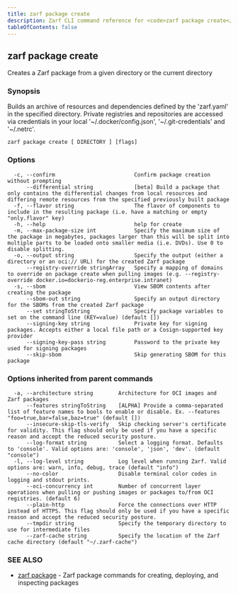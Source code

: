 ```yaml
---
title: zarf package create
description: Zarf CLI command reference for <code>zarf package create</code>.
tableOfContents: false
---
```


<!-- Page generated by Zarf; DO NOT EDIT -->

## zarf package create

Creates a Zarf package from a given directory or the current directory

### Synopsis

Builds an archive of resources and dependencies defined by the 'zarf.yaml' in the specified directory.
Private registries and repositories are accessed via credentials in your local '~/.docker/config.json', '~/.git-credentials' and '~/.netrc'.


```
zarf package create [ DIRECTORY ] [flags]
```

### Options

```
  -c, --confirm                         Confirm package creation without prompting
      --differential string             [beta] Build a package that only contains the differential changes from local resources and differing remote resources from the specified previously built package
  -f, --flavor string                   The flavor of components to include in the resulting package (i.e. have a matching or empty "only.flavor" key)
  -h, --help                            help for create
  -m, --max-package-size int            Specify the maximum size of the package in megabytes, packages larger than this will be split into multiple parts to be loaded onto smaller media (i.e. DVDs). Use 0 to disable splitting.
  -o, --output string                   Specify the output (either a directory or an oci:// URL) for the created Zarf package
      --registry-override stringArray   Specify a mapping of domains to override on package create when pulling images (e.g. --registry-override docker.io=dockerio-reg.enterprise.intranet)
  -s, --sbom                            View SBOM contents after creating the package
      --sbom-out string                 Specify an output directory for the SBOMs from the created Zarf package
      --set stringToString              Specify package variables to set on the command line (KEY=value) (default [])
      --signing-key string              Private key for signing packages. Accepts either a local file path or a Cosign-supported key provider
      --signing-key-pass string         Password to the private key used for signing packages
      --skip-sbom                       Skip generating SBOM for this package
```

### Options inherited from parent commands

```
  -a, --architecture string        Architecture for OCI images and Zarf packages
      --features stringToString    [ALPHA] Provide a comma-separated list of feature names to bools to enable or disable. Ex. --features "foo=true,bar=false,baz=true" (default [])
      --insecure-skip-tls-verify   Skip checking server's certificate for validity. This flag should only be used if you have a specific reason and accept the reduced security posture.
      --log-format string          Select a logging format. Defaults to 'console'. Valid options are: 'console', 'json', 'dev'. (default "console")
  -l, --log-level string           Log level when running Zarf. Valid options are: warn, info, debug, trace (default "info")
      --no-color                   Disable terminal color codes in logging and stdout prints.
      --oci-concurrency int        Number of concurrent layer operations when pulling or pushing images or packages to/from OCI registries. (default 6)
      --plain-http                 Force the connections over HTTP instead of HTTPS. This flag should only be used if you have a specific reason and accept the reduced security posture.
      --tmpdir string              Specify the temporary directory to use for intermediate files
      --zarf-cache string          Specify the location of the Zarf cache directory (default "~/.zarf-cache")
```

### SEE ALSO

* [zarf package](/commands/zarf_package/)	 - Zarf package commands for creating, deploying, and inspecting packages

